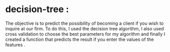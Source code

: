 # decision-tree :
The objective is to predict the possibility of becoming a client if you wish to inquire at our firm.
To do this, I used the decision tree algorithm, I also used cross validation to choose the best 
parameters for my algorithm and finally I created a function that predicts the result if you enter the values of the features .
